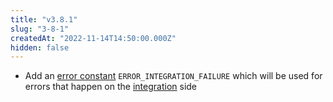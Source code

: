 ```yaml
---
title: "v3.8.1"
slug: "3-8-1"
createdAt: "2022-11-14T14:50:00.000Z"
hidden: false
---
```

- Add an [error constant](doc:js-agent#error-handling) `ERROR_INTEGRATION_FAILURE` which will be used for errors that happen on the [integration](doc:integrations) side